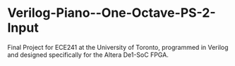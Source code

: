 # Verilog-Piano--One-Octave-PS-2-Input
Final Project for ECE241 at the University of Toronto, programmed in Verilog and designed specifically for the Altera De1-SoC FPGA.
